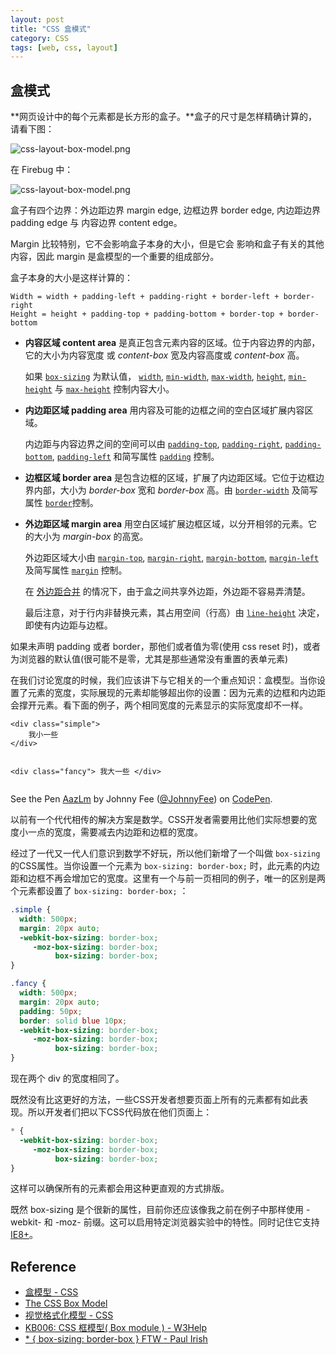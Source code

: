 ```yaml
---
layout: post
title: "CSS 盒模式"
category: CSS
tags: [web, css, layout]
--- 
```


## 盒模式

**网页设计中的每个元素都是长方形的盒子。**盒子的尺寸是怎样精确计算的，请看下图：

![css-layout-box-model.png](http://johnnyimages.qiniudn.com/css-layout-box-model0.png)

<!--more-->

在 Firebug 中：

![css-layout-box-model.png](http://johnnyimages.qiniudn.com/css-layout-box-model.png)

盒子有四个边界：外边距边界 margin edge, 边框边界 border edge, 内边距边界 padding edge 与 内容边界 content edge。

Margin 比较特别，它不会影响盒子本身的大小，但是它会
影响和盒子有关的其他内容，因此 margin 是盒模型的一个重要的组成部分。

盒子本身的大小是这样计算的：

    Width = width + padding-left + padding-right + border-left + border-right
    Height = height + padding-top + padding-bottom + border-top + border-bottom

- **内容区域 content area** 是真正包含元素内容的区域。位于内容边界的内部，它的大小为内容宽度 或 _content-box_ 宽及内容高度或 _content-box_ 高。

    如果 [`box-sizing`](https://developer.mozilla.org/zh-CN/docs/CSS/box-sizing "") 为默认值， [`width`](https://developer.mozilla.org/zh-CN/docs/CSS/width ""), [`min-width`](https://developer.mozilla.org/zh-CN/docs/CSS/min-width ""), [`max-width`](https://developer.mozilla.org/zh-CN/docs/CSS/max-width ""), [`height`](https://developer.mozilla.org/zh-CN/docs/CSS/height ""), [`min-height`](https://developer.mozilla.org/zh-CN/docs/CSS/min-height "") 与 [`max-height`](https://developer.mozilla.org/zh-CN/docs/CSS/max-height "") 控制内容大小。

- **内边距区域 padding area** 用内容及可能的边框之间的空白区域扩展内容区域。

    内边距与内容边界之间的空间可以由 [`padding-top`](https://developer.mozilla.org/zh-CN/docs/CSS/padding-top ""), [`padding-right`](https://developer.mozilla.org/zh-CN/docs/CSS/padding-right ""), [`padding-bottom`](https://developer.mozilla.org/zh-CN/docs/CSS/padding-bottom ""), [`padding-left`](https://developer.mozilla.org/zh-CN/docs/CSS/padding-left "") 和简写属性 [`padding`](https://developer.mozilla.org/zh-CN/docs/CSS/padding "") 控制。

- **边框区域 border area** 是包含边框的区域，扩展了内边距区域。它位于边框边界内部，大小为 _border-box_ 宽和 _border-box_ 高。由 [`border-width`](https://developer.mozilla.org/zh-CN/docs/CSS/border-width "") 及简写属性 [`border`](https://developer.mozilla.org/zh-CN/docs/CSS/border "")控制。

- **外边距区域 margin area** 用空白区域扩展边框区域，以分开相邻的元素。它的大小为 _margin-box_ 的高宽。

    外边距区域大小由 [`margin-top`](https://developer.mozilla.org/zh-CN/docs/CSS/margin-top ""), [`margin-right`](https://developer.mozilla.org/zh-CN/docs/CSS/margin-right ""), [`margin-bottom`](https://developer.mozilla.org/zh-CN/docs/CSS/margin-bottom ""), [`margin-left`](https://developer.mozilla.org/zh-CN/docs/CSS/margin-left "") 及简写属性 [`margin`](https://developer.mozilla.org/zh-CN/docs/CSS/margin "") 控制。

    在 [外边距合并](https://developer.mozilla.org/en/CSS/margin_collapsing "en/CSS/margin_collapsing") 的情况下，由于盒之间共享外边距，外边距不容易弄清楚。

    最后注意，对于行内非替换元素，其占用空间（行高）由 [`line-height`](https://developer.mozilla.org/zh-CN/docs/CSS/line-height "") 决定，即使有内边距与边框。

如果未声明 padding 或者 border，那他们或者值为零(使用 css reset 时)，或者为浏览器的默认值(很可能不是零，尤其是那些通常没有重置的表单元素)

在我们讨论宽度的时候，我们应该讲下与它相关的一个重点知识：盒模型。当你设置了元素的宽度，实际展现的元素却能够超出你的设置：因为元素的边框和内边距会撑开元素。看下面的例子，两个相同宽度的元素显示的实际宽度却不一样。

<div data-height="268" data-theme-id="0" data-slug-hash="AazLm" data-default-tab="html" class='codepen'><pre><code>&lt;div class=&quot;simple&quot;&gt;
    我小一些
&lt;/div&gt;

&lt;div class=&quot;fancy&quot;&gt;
    我大一些
&lt;/div&gt;</code></pre>
<p>See the Pen <a href='http://codepen.io/JohnnyFee/pen/AazLm/'>AazLm</a> by Johnny Fee (<a href='http://codepen.io/JohnnyFee'>@JohnnyFee</a>) on <a href='http://codepen.io'>CodePen</a>.</p>
</div><script async src="//codepen.io/assets/embed/ei.js"></script>

以前有一个代代相传的解决方案是数学。CSS开发者需要用比他们实际想要的宽度小一点的宽度，需要减去内边距和边框的宽度。

经过了一代又一代人们意识到数学不好玩，所以他们新增了一个叫做 `box-sizing` 的CSS属性。当你设置一个元素为 `box-sizing: border-box;` 时，此元素的内边距和边框不再会增加它的宽度。这里有一个与前一页相同的例子，唯一的区别是两个元素都设置了 `box-sizing: border-box;` ：

```css
.simple {
  width: 500px;
  margin: 20px auto;
  -webkit-box-sizing: border-box;
     -moz-box-sizing: border-box;
          box-sizing: border-box;
}

.fancy {
  width: 500px;
  margin: 20px auto;
  padding: 50px;
  border: solid blue 10px;
  -webkit-box-sizing: border-box;
     -moz-box-sizing: border-box;
          box-sizing: border-box;
}
```

现在两个 div 的宽度相同了。

既然没有比这更好的方法，一些CSS开发者想要页面上所有的元素都有如此表现。所以开发者们把以下CSS代码放在他们页面上：

```css
* {
  -webkit-box-sizing: border-box;
     -moz-box-sizing: border-box;
          box-sizing: border-box;
}
```

这样可以确保所有的元素都会用这种更直观的方式排版。 

既然 box-sizing 是个很新的属性，目前你还应该像我之前在例子中那样使用 -webkit- 和 -moz- 前缀。这可以启用特定浏览器实验中的特性。同时记住它支持[IE8+](http://caniuse.com/#search=box-sizing)。

## Reference

- [盒模型 - CSS](https://developer.mozilla.org/zh-CN/docs/Web/CSS/box_model)
- [The CSS Box Model](http://css-tricks.com/the-css-box-model/)
- [视觉格式化模型 - CSS](https://developer.mozilla.org/zh-CN/docs/Web/CSS/Visual_formatting_model)
- [KB006: CSS 框模型( Box module ) - W3Help](http://www.w3help.org/zh-cn/kb/006/)
- [* { box-sizing: border-box } FTW - Paul Irish](http://www.paulirish.com/2012/box-sizing-border-box-ftw/)